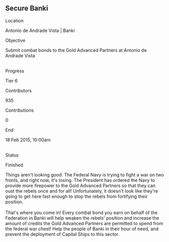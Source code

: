 ## Secure Banki

Location

Antonio de Andrade Vista \| Banki

Objective

Submit combat bonds to the Gold Advanced Partners at Antonio de Andrade
Vista

\
Progress

Tier 6

Contributors

935

Contributions

0

End

18 Feb 2015, 10:00am

\
Status

Finished

Things aren\'t looking good. The Federal Navy is trying to fight a war
on two fronts, and right now, it\'s losing. The President has ordered
the Navy to provide more firepower to the Gold Advanced Partners so that
they can oust the rebels once and for all! Unfortunately, it doesn\'t
look like they\'re going to get here fast enough to stop the rebels from
fortifying their position.\
\
That\'s where you come in! Every combat bond you earn on behalf of the
Federation in Banki will help weaken the rebels\' position and increase
the amount of credits the Gold Advanced Partners are permitted to spend
from the federal war chest! Help the people of Banki in their hour of
need, and prevent the deployment of Capital Ships to this sector.
